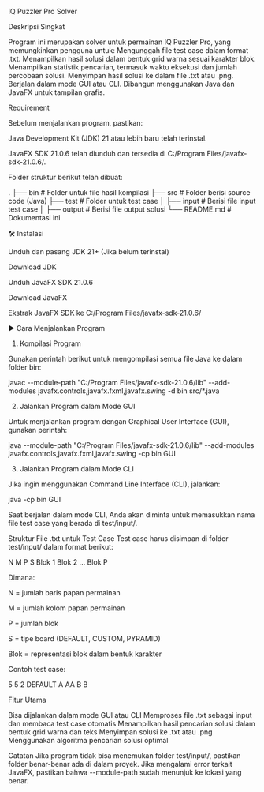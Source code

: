 IQ Puzzler Pro Solver

Deskripsi Singkat

Program ini merupakan solver untuk permainan IQ Puzzler Pro, yang memungkinkan pengguna untuk:
Mengunggah file test case dalam format .txt.
Menampilkan hasil solusi dalam bentuk grid warna sesuai karakter blok.
Menampilkan statistik pencarian, termasuk waktu eksekusi dan jumlah percobaan solusi.
Menyimpan hasil solusi ke dalam file .txt atau .png.
Berjalan dalam mode GUI atau CLI.
Dibangun menggunakan Java dan JavaFX untuk tampilan grafis.

Requirement

Sebelum menjalankan program, pastikan:

Java Development Kit (JDK) 21 atau lebih baru telah terinstal.

JavaFX SDK 21.0.6 telah diunduh dan tersedia di C:/Program Files/javafx-sdk-21.0.6/.

Folder struktur berikut telah dibuat:

.
├── bin        # Folder untuk file hasil kompilasi
├── src        # Folder berisi source code (Java)
├── test       # Folder untuk test case
│   ├── input  # Berisi file input test case
│   ├── output # Berisi file output solusi
└── README.md  # Dokumentasi ini

🛠 Instalasi

Unduh dan pasang JDK 21+ (Jika belum terinstal)

Download JDK

Unduh JavaFX SDK 21.0.6

Download JavaFX

Ekstrak JavaFX SDK ke C:/Program Files/javafx-sdk-21.0.6/

▶️ Cara Menjalankan Program

1. Kompilasi Program

Gunakan perintah berikut untuk mengompilasi semua file Java ke dalam folder bin:

javac --module-path "C:/Program Files/javafx-sdk-21.0.6/lib" --add-modules javafx.controls,javafx.fxml,javafx.swing -d bin src/*.java

2. Jalankan Program dalam Mode GUI

Untuk menjalankan program dengan Graphical User Interface (GUI), gunakan perintah:

java --module-path "C:/Program Files/javafx-sdk-21.0.6/lib" --add-modules javafx.controls,javafx.fxml,javafx.swing -cp bin GUI

3. Jalankan Program dalam Mode CLI

Jika ingin menggunakan Command Line Interface (CLI), jalankan:

java -cp bin GUI

Saat berjalan dalam mode CLI, Anda akan diminta untuk memasukkan nama file test case yang berada di test/input/.

Struktur File .txt untuk Test Case
Test case harus disimpan di folder test/input/ dalam format berikut:

N M P
S
Blok 1
Blok 2
...
Blok P

Dimana:

N = jumlah baris papan permainan

M = jumlah kolom papan permainan

P = jumlah blok

S = tipe board (DEFAULT, CUSTOM, PYRAMID)

Blok = representasi blok dalam bentuk karakter

Contoh test case:

5 5 2
DEFAULT
A
AA
B B

Fitur Utama

Bisa dijalankan dalam mode GUI atau CLI
Memproses file .txt sebagai input dan membaca test case otomatis
Menampilkan hasil pencarian solusi dalam bentuk grid warna dan teks
Menyimpan solusi ke .txt atau .png
Menggunakan algoritma pencarian solusi optimal

Catatan
Jika program tidak bisa menemukan folder test/input/, pastikan folder benar-benar ada di dalam proyek.
Jika mengalami error terkait JavaFX, pastikan bahwa --module-path sudah menunjuk ke lokasi yang benar.

